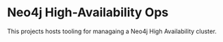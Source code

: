 Neo4j High-Availability Ops
===========================

This projects hosts tooling for managaing a Neo4j High Availability cluster.


